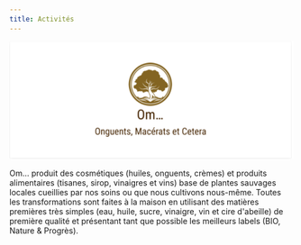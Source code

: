 ```yaml
---
title: Activités
---
```

![Logo Om…](https://raw.githubusercontent.com/OlivierLM/test-website-repo-3796/main/images/logo.png)

Om… produit des cosmétiques (huiles, onguents, crèmes) et produits alimentaires (tisanes, sirop, vinaigres et vins) base de plantes sauvages locales cueillies par nos soins ou que nous cultivons nous-même.  Toutes les transformations sont faites à la maison en utilisant des matières premières très simples (eau, huile, sucre, vinaigre, vin et cire d'abeille) de première qualité et présentant tant que possible les meilleurs labels (BIO, Nature & Progrès).
